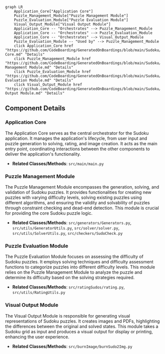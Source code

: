 ```mermaid
graph LR
    Application_Core["Application Core"]
    Puzzle_Management_Module["Puzzle Management Module"]
    Puzzle_Evaluation_Module["Puzzle Evaluation Module"]
    Visual_Output_Module["Visual Output Module"]
    Application_Core -- "Orchestrates" --> Puzzle_Management_Module
    Application_Core -- "Orchestrates" --> Puzzle_Evaluation_Module
    Application_Core -- "Orchestrates" --> Visual_Output_Module
    Puzzle_Evaluation_Module -- "Used by" --> Puzzle_Management_Module
    click Application_Core href "https://github.com/CodeBoarding/GeneratedOnBoardings/blob/main/Sudoku/Application Core.md" "Details"
    click Puzzle_Management_Module href "https://github.com/CodeBoarding/GeneratedOnBoardings/blob/main/Sudoku/Puzzle Management Module.md" "Details"
    click Puzzle_Evaluation_Module href "https://github.com/CodeBoarding/GeneratedOnBoardings/blob/main/Sudoku/Puzzle Evaluation Module.md" "Details"
    click Visual_Output_Module href "https://github.com/CodeBoarding/GeneratedOnBoardings/blob/main/Sudoku/Visual Output Module.md" "Details"
```

## Component Details

### Application Core
The Application Core serves as the central orchestrator for the Sudoku application. It manages the application's lifecycle, from user input and puzzle generation to solving, rating, and image creation. It acts as the main entry point, coordinating interactions between the other components to deliver the application's functionality.
- **Related Classes/Methods**: `src/main/main.py`

### Puzzle Management Module
The Puzzle Management Module encompasses the generation, solving, and validation of Sudoku puzzles. It provides functionalities for creating new puzzles with varying difficulty levels, solving existing puzzles using different algorithms, and ensuring the validity and solvability of puzzles through constraint checking and dead-end detection. This module is crucial for providing the core Sudoku puzzle logic.
- **Related Classes/Methods**: `src/generators/Generators.py`, `src/utils/GeneratorUtils.py`, `src/solver/solver.py`, `src/utils/SolverUtils.py`, `src/checkers/SudoCheck.py`

### Puzzle Evaluation Module
The Puzzle Evaluation Module focuses on assessing the difficulty of Sudoku puzzles. It employs solving techniques and difficulty assessment functions to categorize puzzles into different difficulty levels. This module relies on the Puzzle Management Module to analyze the puzzle and determine its difficulty based on the solving strategies required.
- **Related Classes/Methods**: `src/ratingSudos/rating.py`, `src/utils/RatingUtils.py`

### Visual Output Module
The Visual Output Module is responsible for generating visual representations of Sudoku puzzles. It creates images and PDFs, highlighting the differences between the original and solved states. This module takes a Sudoku grid as input and produces a visual output for display or printing, enhancing the user experience.
- **Related Classes/Methods**: `src/burnImage/burnSudo2Img.py`